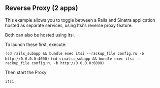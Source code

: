 ## Reverse Proxy (2 apps)
This example allows you to toggle between a Rails and Sinatra application hosted as separate services, using Itsi's reverse proxy feature.

Both can also be hosted using Itsi.

To launch these first, execute:

`(cd rails_subapp && bundle exec itsi --rackup_file config.ru -b http://0.0.0.0:4000)`
`(cd sinatra_subapp && bundle exec itsi --rackup_file config.ru -b http://0.0.0.0:6000)`


Then start the Proxy

`itsi`
